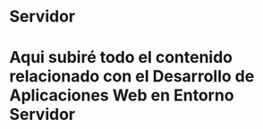 # Servidor
# Aqui subiré todo el contenido relacionado con el Desarrollo de Aplicaciones Web en Entorno Servidor